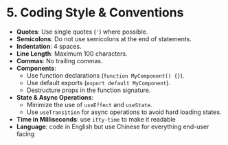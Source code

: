 # 5. Coding Style & Conventions

-   **Quotes**: Use single quotes (`'`) where possible.
-   **Semicolons**: Do not use semicolons at the end of statements.
-   **Indentation**: 4 spaces.
-   **Line Length**: Maximum 100 characters.
-   **Commas**: No trailing commas.
-   **Components**:
    -   Use function declarations (`function MyComponent() {}`).
    -   Use default exports (`export default MyComponent`).
    -   Destructure props in the function signature.
-   **State & Async Operations**:
    -   Minimize the use of `useEffect` and `useState`.
    -   Use `useTransition` for async operations to avoid hard loading states.
-   **Time in Milliseconds**: use `itty-time` to make it readable
-   **Language**: code in English but use Chinese for everything end-user facing